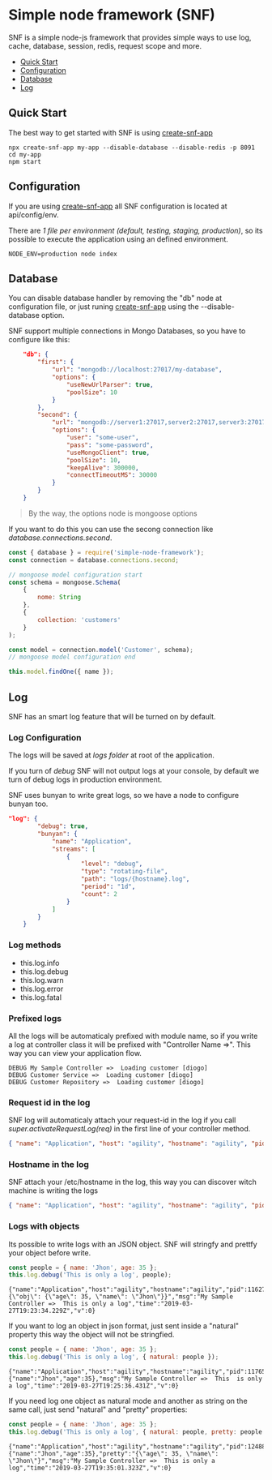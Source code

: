 # Simple node framework (SNF)

SNF is a simple node-js framework that provides simple ways to use log, cache, database, session, redis, request scope and more.

-   [Quick Start](#quick-start)
-   [Configuration](#configuration)
-   [Database](#database)
-   [Log](#log)

## Quick Start

The best way to get started with SNF is using [create-snf-app](https://github.com/diogolmenezes/create-snf-app)

```shell
npx create-snf-app my-app --disable-database --disable-redis -p 8091
cd my-app
npm start
```

## Configuration

If you are using [create-snf-app](https://github.com/diogolmenezes/create-snf-app) all SNF configuration is located at api/config/env.

There are _1 file per environment (default, testing, staging, production)_, so its possible to execute the application using an defined environment.

`NODE_ENV=production node index`

## Database

You can disable database handler by removing the "db" node at configuration file, or just runing [create-snf-app](https://github.com/diogolmenezes/create-snf-app) using the --disable-database option.

SNF support multiple connections in Mongo Databases, so you have to configure like this:

```json
    "db": {
        "first": {
            "url": "mongodb://localhost:27017/my-database",
            "options": {
                "useNewUrlParser": true,
                "poolSize": 10
            }
        },
        "second": {
            "url": "mongodb://server1:27017,server2:27017,server3:27017,server4:27017/other-database?replicaSet=rs0",
            "options": {
                "user": "some-user",
                "pass": "some-password",
                "useMongoClient": true,
                "poolSize": 10,
                "keepAlive": 300000,
                "connectTimeoutMS": 30000
            }
        }
    }
```

> By the way, the options node is mongoose options

If you want to do this you can use the secong connection like _database.connections.second_.

```javascript
const { database } = require('simple-node-framework');
const connection = database.connections.second;

// mongoose model configuration start
const schema = mongoose.Schema(
    {
        nome: String
    },
    {
        collection: 'customers'
    }
);

const model = connection.model('Customer', schema);
// mongoose model configuration end

this.model.findOne({ name });
```

## Log

SNF has an smart log feature that will be turned on by default.

### Log Configuration

The logs will be saved at _logs folder_ at root of the application.

If you turn of _debug_ SNF will not output logs at your console, by default we turn of debug logs in production environment.

SNF uses bunyan to write great logs, so we have a node to configure bunyan too.

```json
"log": {
        "debug": true,
        "bunyan": {
            "name": "Application",
            "streams": [
                {
                    "level": "debug",
                    "type": "rotating-file",
                    "path": "logs/{hostname}.log",
                    "period": "1d",
                    "count": 2
                }
            ]
        }
    }
```

### Log methods

- this.log.info
- this.log.debug
- this.log.warn
- this.log.error
- this.log.fatal

### Prefixed logs

All the logs will be automaticaly prefixed with module name, so if you write a log at controller class it will be prefixed with "Controller Name =>". This way you can view your application flow.

```shell
DEBUG My Sample Controller =>  Loading customer [diogo]
DEBUG Customer Service =>  Loading customer [diogo]
DEBUG Customer Repository =>  Loading customer [diogo]
```

### Request id in the log

SNF log will automaticaly attach your request-id in the log if you call _super.activateRequestLog(req)_ in the first line of your controller method.

```json
{ "name": "Application", "host": "agility", "hostname": "agility", "pid": 11155, "level": 20, "pretty": "{\"obj\": {\"_obj\": undefined, \"request_id\": \"1a2dd75cd83847429c0985fa5ed337f4\"}}", "msg": "Customer Repository =>  Loading customer [diogo]", "time": "2019-03-27T19:15:17.354Z", "v": 0 }
```

### Hostname in the log

SNF attach your /etc/hostname in the log, this way you can discover witch machine is writing the logs

```json
{ "name": "Application", "host": "agility", "hostname": "agility", "pid": 11155, "level": 20, "pretty": "{\"obj\": {\"_obj\": undefined, \"request_id\": \"1a2dd75cd83847429c0985fa5ed337f4\"}}", "msg": "Customer Repository =>  Loading customer [diogo]", "time": "2019-03-27T19:15:17.354Z", "v": 0 }
```

### Logs with objects

Its possible to write logs with an JSON object. SNF will stringfy and prettfy your object before write.

```javascript
const people = { name: 'Jhon', age: 35 };
this.log.debug('This is only a log', people);
```

```shell
{"name":"Application","host":"agility","hostname":"agility","pid":11627,"level":20,"pretty":"{\"obj\": {\"age\": 35, \"name\": \"Jhon\"}}","msg":"My Sample Controller =>  This is only a log","time":"2019-03-27T19:23:34.229Z","v":0}
```

If you want to log an object in json format, just sent inside a "natural" property this way the object will not be stringfied.

```javascript
const people = { name: 'Jhon', age: 35 };
this.log.debug('This is only a log', { natural: people });
```

```shell
{"name":"Application","host":"agility","hostname":"agility","pid":11765,"level":20,"natural":{"name":"Jhon","age":35},"msg":"My Sample Controller =>  This  is only a log","time":"2019-03-27T19:25:36.431Z","v":0}
```

If you need log one object as natural mode and another as string on the same call, just send "natural" and "pretty" properties:

```javascript
const people = { name: 'Jhon', age: 35 };
this.log.debug('This is only a log', { natural: people, pretty: people });
```

```shell
{"name":"Application","host":"agility","hostname":"agility","pid":12488,"level":20,"natural":{"name":"Jhon","age":35},"pretty":"{\"age\": 35, \"name\": \"Jhon\"}","msg":"My Sample Controller =>  This is only a log","time":"2019-03-27T19:35:01.323Z","v":0}
```